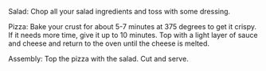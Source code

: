 Salad: Chop all your salad ingredients and toss with some dressing.



Pizza: Bake your crust for about 5-7 minutes at 375 degrees  to get it crispy. If it needs more time, give it up to 10 minutes. Top with a light layer of sauce and cheese and return to the oven until the cheese is melted.



Assembly: Top the pizza with the salad. Cut and serve.

